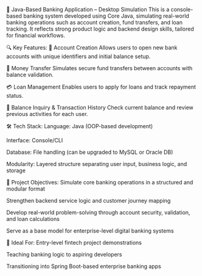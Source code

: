 🏦 Java-Based Banking Application – Desktop Simulation
This is a console-based banking system developed using Core Java, simulating real-world banking operations such as account creation, fund transfers, and loan tracking. It reflects strong product logic and backend design skills, tailored for financial workflows.

🔍 Key Features:
👤 Account Creation
Allows users to open new bank accounts with unique identifiers and initial balance setup.

🔁 Money Transfer
Simulates secure fund transfers between accounts with balance validation.

💳 Loan Management
Enables users to apply for loans and track repayment status.

🧾 Balance Inquiry & Transaction History
Check current balance and review previous activities for each user.

🛠️ Tech Stack:
Language: Java (OOP-based development)

Interface: Console/CLI

Database: File handling (can be upgraded to MySQL or Oracle DB)

Modularity: Layered structure separating user input, business logic, and storage

🎯 Project Objectives:
Simulate core banking operations in a structured and modular format

Strengthen backend service logic and customer journey mapping

Develop real-world problem-solving through account security, validation, and loan calculations

Serve as a base model for enterprise-level digital banking systems

🧠 Ideal For:
Entry-level fintech project demonstrations

Teaching banking logic to aspiring developers

Transitioning into Spring Boot-based enterprise banking apps
